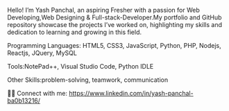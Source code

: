 Hello! I’m Yash Panchal, an aspiring Fresher with a passion for Web Developing,Web Designing & Full-stack-Developer.My portfolio and GitHub repository showcase the projects I’ve worked on, highlighting my skills and dedication to learning and growing in this field.

Programming Languages: HTML5, CSS3, JavaScript, Python, PHP, Nodejs, Reactjs, JQuery, MySQL

Tools:NotePad++, Visual Studio Code, Python IDLE

Other Skills:problem-solving, teamwork, communication

👨‍💻 Connect with me:
https://www.linkedin.com/in/yash-panchal-ba0b13216/
